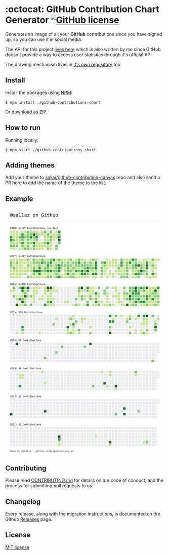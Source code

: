 # :octocat: GitHub Contribution Chart Generator [![GitHub license](https://img.shields.io/badge/license-MIT-blue.svg)](https://github.com/sallar/github-contributions-canvas/blob/master/LICENSE)

Generates an image of all your **GitHub** contributions since you have signed up, so you can use it in social media.

The API for this project [lives here](https://github.com/sallar/github-contributions-api) which is also written by me since GitHub doesn't provide a way to access user statistics through it's official API.

The drawing mechanism lives in [it's own repository](https://github.com/sallar/github-contributions-canvas) too.

## Install

Install the packages using [NPM](https://nodejs.org/en/):
```
$ npm install ./github-contributions-chart
```
Or [download as ZIP](https://github.com/sallar/github-contributions-chart/archive/master.zip).

## How to run

Running locally:
```
$ npm start ./github-contributions-chart
```

## Adding themes

Add your theme to [sallar/github-contribution-canvas](https://github.com/sallar/github-contributions-canvas) repo and also send a PR here to add the name of the theme to the list.

## Example

<div align="center">
  <img src="screenshot.png" width="676">
</div>

## Contributing

Please read [CONTRIBUTING.md](./CONTRIBUTING.md) for details on our code of conduct, and the process for submitting pull requests to us.

## Changelog

Every release, along with the migration instructions, is documented on the Github [Releases](https://github.com/sallar/github-contributions-chart/releases) page.

## License

[MIT license](https://opensource.org/licenses/MIT)
